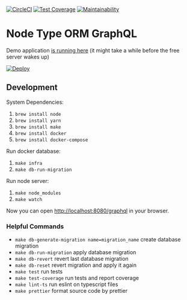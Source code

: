 [![CircleCI](https://circleci.com/gh/developer239/node-type-orm-graphql.svg?style=svg)](https://circleci.com/gh/developer239/node-type-orm-graphql)
[![Test Coverage](https://api.codeclimate.com/v1/badges/e6b658d5806762b959ca/test_coverage)](https://codeclimate.com/github/developer239/node-type-orm-graphql/test_coverage)
[![Maintainability](https://api.codeclimate.com/v1/badges/e6b658d5806762b959ca/maintainability)](https://codeclimate.com/github/developer239/node-type-orm-graphql/maintainability)

# Node Type ORM GraphQL

Demo application [is running here](https://node-type-orm-graphql.herokuapp.com/graphql) (it might take a while before the free server wakes up)

[![Deploy](https://www.herokucdn.com/deploy/button.png)](https://heroku.com/deploy)

## Development

System Dependencies:

1. `brew install node`
2. `brew install yarn`
3. `brew install make`
4. `brew install docker`
5. `brew install docker-compose`

Run docker database:

1. `make infra`
2. `make db-run-migration`

Run node server:

1. `make node_modules`
2. `make watch`

Now you can open [http://localhost:8080/graphql](http://localhost:8080/graphql) in your browser.

### Helpful Commands

- `make db-generate-migration name=migration_name` create database migration
- `make db-run-migration` apply database migration
- `make db-revert` revert last database migration
- `make db-reset` revert migration and apply it again
- `make test` run tests
- `make test-coverage` run tests and report coverage
- `make lint-ts` run eslint on typescript files
- `make prettier` format source code by prettier
